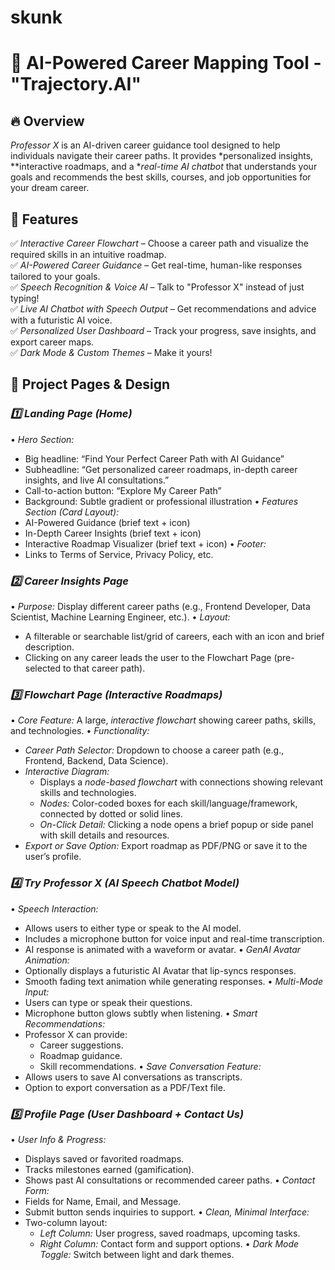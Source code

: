 # skunk

# 🚀 AI-Powered Career Mapping Tool - "Trajectory.AI"

## 🔥 Overview

*Professor X* is an AI-driven career guidance tool designed to help individuals navigate their career paths. It provides *personalized insights, **interactive roadmaps, and a **real-time AI chatbot* that understands your goals and recommends the best skills, courses, and job opportunities for your dream career.

## 🎯 Features

✅ *Interactive Career Flowchart* – Choose a career path and visualize the required skills in an intuitive roadmap.\
✅ *AI-Powered Career Guidance* – Get real-time, human-like responses tailored to your goals.\
✅ *Speech Recognition & Voice AI* – Talk to "Professor X" instead of just typing!\
✅ *Live AI Chatbot with Speech Output* – Get recommendations and advice with a futuristic AI voice.\
✅ *Personalized User Dashboard* – Track your progress, save insights, and export career maps.\
✅ *Dark Mode & Custom Themes* – Make it yours!

## 📌 Project Pages & Design

### *1️⃣ Landing Page (Home)*

•⁠  ⁠*Hero Section:*
  - Big headline: “Find Your Perfect Career Path with AI Guidance”
  - Subheadline: “Get personalized career roadmaps, in-depth career insights, and live AI consultations.”
  - Call-to-action button: “Explore My Career Path”
  - Background: Subtle gradient or professional illustration
•⁠  ⁠*Features Section (Card Layout):*
  - AI-Powered Guidance (brief text + icon)
  - In-Depth Career Insights (brief text + icon)
  - Interactive Roadmap Visualizer (brief text + icon)
•⁠  ⁠*Footer:*
  - Links to Terms of Service, Privacy Policy, etc.

### *2️⃣ Career Insights Page*

•⁠  ⁠*Purpose:* Display different career paths (e.g., Frontend Developer, Data Scientist, Machine Learning Engineer, etc.).
•⁠  ⁠*Layout:*
  - A filterable or searchable list/grid of careers, each with an icon and brief description.
  - Clicking on any career leads the user to the Flowchart Page (pre-selected to that career path).

### *3️⃣ Flowchart Page (Interactive Roadmaps)*

•⁠  ⁠*Core Feature:* A large, *interactive flowchart* showing career paths, skills, and technologies.
•⁠  ⁠*Functionality:*
  - *Career Path Selector:* Dropdown to choose a career path (e.g., Frontend, Backend, Data Science).
  - *Interactive Diagram:*
    - Displays a *node-based flowchart* with connections showing relevant skills and technologies.
    - *Nodes:* Color-coded boxes for each skill/language/framework, connected by dotted or solid lines.
    - *On-Click Detail:* Clicking a node opens a brief popup or side panel with skill details and resources.
  - *Export or Save Option:* Export roadmap as PDF/PNG or save it to the user’s profile.

### *4️⃣ Try Professor X (AI Speech Chatbot Model)*

•⁠  ⁠*Speech Interaction:*
  - Allows users to either type or speak to the AI model.
  - Includes a microphone button for voice input and real-time transcription.
  - AI response is animated with a waveform or avatar.
•⁠  ⁠*GenAI Avatar Animation:*
  - Optionally displays a futuristic AI Avatar that lip-syncs responses.
  - Smooth fading text animation while generating responses.
•⁠  ⁠*Multi-Mode Input:*
  - Users can type or speak their questions.
  - Microphone button glows subtly when listening.
•⁠  ⁠*Smart Recommendations:*
  - Professor X can provide:
    - Career suggestions.
    - Roadmap guidance.
    - Skill recommendations.
•⁠  ⁠*Save Conversation Feature:*
  - Allows users to save AI conversations as transcripts.
  - Option to export conversation as a PDF/Text file.

### *5️⃣ Profile Page (User Dashboard + Contact Us)*

•⁠  ⁠*User Info & Progress:*
  - Displays saved or favorited roadmaps.
  - Tracks milestones earned (gamification).
  - Shows past AI consultations or recommended career paths.
•⁠  ⁠*Contact Form:*
  - Fields for Name, Email, and Message.
  - Submit button sends inquiries to support.
•⁠  ⁠*Clean, Minimal Interface:*
  - Two-column layout:
    - *Left Column:* User progress, saved roadmaps, upcoming tasks.
    - *Right Column:* Contact form and support options.
•⁠  ⁠*Dark Mode Toggle:* Switch between light and dark themes.

